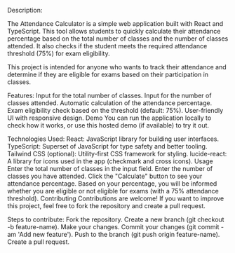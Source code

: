 Description:

The Attendance Calculator is a simple web application built with React and TypeScript. This tool allows students to quickly calculate their attendance percentage based on the total number of classes and the number of classes attended. It also checks if the student meets the required attendance threshold (75%) for exam eligibility.

This project is intended for anyone who wants to track their attendance and determine if they are eligible for exams based on their participation in classes.

Features:
Input for the total number of classes.
Input for the number of classes attended.
Automatic calculation of the attendance percentage.
Exam eligibility check based on the threshold (default: 75%).
User-friendly UI with responsive design.
Demo
You can run the application locally to check how it works, or use this hosted demo (if available) to try it out.

Technologies Used:
React: JavaScript library for building user interfaces.
TypeScript: Superset of JavaScript for type safety and better tooling.
Tailwind CSS (optional): Utility-first CSS framework for styling.
lucide-react: A library for icons used in the app (checkmark and cross icons).
Usage
Enter the total number of classes in the input field.
Enter the number of classes you have attended.
Click the "Calculate" button to see your attendance percentage.
Based on your percentage, you will be informed whether you are eligible or not eligible for exams (with a 75% attendance threshold).
Contributing
Contributions are welcome! If you want to improve this project, feel free to fork the repository and create a pull request.

Steps to contribute:
Fork the repository.
Create a new branch (git checkout -b feature-name).
Make your changes.
Commit your changes (git commit -am 'Add new feature').
Push to the branch (git push origin feature-name).
Create a pull request.
